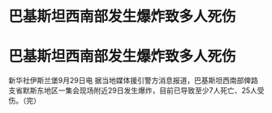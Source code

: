 # 巴基斯坦西南部发生爆炸致多人死伤

# 巴基斯坦西南部发生爆炸致多人死伤

新华社伊斯兰堡9月29日电
据当地媒体援引警方消息报道，巴基斯坦西南部俾路支省默斯东地区一集会现场附近29日发生爆炸，目前已导致至少7人死亡、25人受伤。（完）

